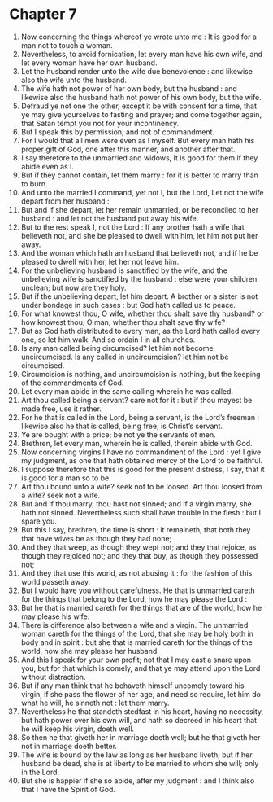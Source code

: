 # Chapter 7

1. Now concerning the things whereof ye wrote unto me : It is good for a man not to touch a woman.
2. Nevertheless, to avoid fornication, let every man have his own wife, and let every woman have her own husband.
3. Let the husband render unto the wife due benevolence : and likewise also the wife unto the husband.
4. The wife hath not power of her own body, but the husband : and likewise also the husband hath not power of his own body, but the wife.
5. Defraud ye not one the other, except it be with consent for a time, that ye may give yourselves to fasting and prayer; and come together again, that Satan tempt you not for your incontinency.
6. But I speak this by permission, and not of commandment.
7. For I would that all men were even as I myself. But every man hath his proper gift of God, one after this manner, and another after that.
8. I say therefore to the unmarried and widows, It is good for them if they abide even as I.
9. But if they cannot contain, let them marry : for it is better to marry than to burn.
10. And unto the married I command, yet not I, but the Lord, Let not the wife depart from her husband :
11. But and if she depart, let her remain unmarried, or be reconciled to her husband : and let not the husband put away his wife.
12. But to the rest speak I, not the Lord : If any brother hath a wife that believeth not, and she be pleased to dwell with him, let him not put her away.
13. And the woman which hath an husband that believeth not, and if he be pleased to dwell with her, let her not leave him.
14. For the unbelieving husband is sanctified by the wife, and the unbelieving wife is sanctified by the husband : else were your children unclean; but now are they holy.
15. But if the unbelieving depart, let him depart. A brother or a sister is not under bondage in such cases : but God hath called us to peace.
16. For what knowest thou, O wife, whether thou shalt save thy husband? or how knowest thou, O man, whether thou shalt save thy wife?
17. But as God hath distributed to every man, as the Lord hath called every one, so let him walk. And so ordain I in all churches.
18. Is any man called being circumcised? let him not become uncircumcised. Is any called in uncircumcision? let him not be circumcised.
19. Circumcision is nothing, and uncircumcision is nothing, but the keeping of the commandments of God.
20. Let every man abide in the same calling wherein he was called.
21. Art thou called being a servant? care not for it : but if thou mayest be made free, use it rather.
22. For he that is called in the Lord, being a servant, is the Lord’s freeman : likewise also he that is called, being free, is Christ’s servant.
23. Ye are bought with a price; be not ye the servants of men.
24. Brethren, let every man, wherein he is called, therein abide with God.
25. Now concerning virgins I have no commandment of the Lord : yet I give my judgment, as one that hath obtained mercy of the Lord to be faithful.
26. I suppose therefore that this is good for the present distress, I say, that it is good for a man so to be.
27. Art thou bound unto a wife? seek not to be loosed. Art thou loosed from a wife? seek not a wife.
28. But and if thou marry, thou hast not sinned; and if a virgin marry, she hath not sinned. Nevertheless such shall have trouble in the flesh : but I spare you.
29. But this I say, brethren, the time is short : it remaineth, that both they that have wives be as though they had none;
30. And they that weep, as though they wept not; and they that rejoice, as though they rejoiced not; and they that buy, as though they possessed not;
31. And they that use this world, as not abusing it : for the fashion of this world passeth away.
32. But I would have you without carefulness. He that is unmarried careth for the things that belong to the Lord, how he may please the Lord :
33. But he that is married careth for the things that are of the world, how he may please his wife.
34. There is difference also between a wife and a virgin. The unmarried woman careth for the things of the Lord, that she may be holy both in body and in spirit : but she that is married careth for the things of the world, how she may please her husband.
35. And this I speak for your own profit; not that I may cast a snare upon you, but for that which is comely, and that ye may attend upon the Lord without distraction.
36. But if any man think that he behaveth himself uncomely toward his virgin, if she pass the flower of her age, and need so require, let him do what he will, he sinneth not : let them marry.
37. Nevertheless he that standeth stedfast in his heart, having no necessity, but hath power over his own will, and hath so decreed in his heart that he will keep his virgin, doeth well.
38. So then he that giveth her in marriage doeth well; but he that giveth her not in marriage doeth better.
39. The wife is bound by the law as long as her husband liveth; but if her husband be dead, she is at liberty to be married to whom she will; only in the Lord.
40. But she is happier if she so abide, after my judgment : and I think also that I have the Spirit of God.

